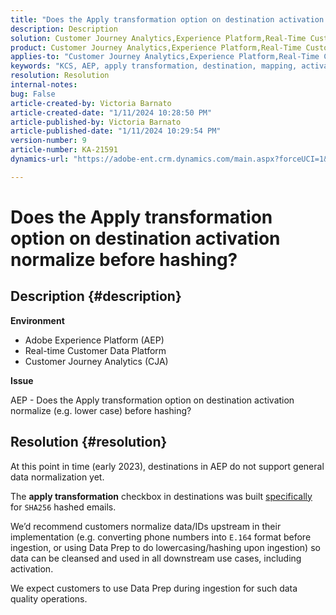 ```yaml
---
title: "Does the Apply transformation option on destination activation normalize before hashing?"
description: Description
solution: Customer Journey Analytics,Experience Platform,Real-Time Customer Data Platform
product: Customer Journey Analytics,Experience Platform,Real-Time Customer Data Platform
applies-to: "Customer Journey Analytics,Experience Platform,Real-Time Customer Data Platform"
keywords: "KCS, AEP, apply transformation, destination, mapping, activation, RT-CDP, Customer Journey Analytics, normalize, Adobe Experience Platform"
resolution: Resolution
internal-notes: 
bug: False
article-created-by: Victoria Barnato
article-created-date: "1/11/2024 10:28:50 PM"
article-published-by: Victoria Barnato
article-published-date: "1/11/2024 10:29:54 PM"
version-number: 9
article-number: KA-21591
dynamics-url: "https://adobe-ent.crm.dynamics.com/main.aspx?forceUCI=1&pagetype=entityrecord&etn=knowledgearticle&id=642f12ca-d0b0-ee11-a569-6045bd006704"

---
```

# Does the Apply transformation option on destination activation normalize before hashing?

## Description {#description}


<b>Environment</b>

- Adobe Experience Platform (AEP)
- Real-time Customer Data Platform
- Customer Journey Analytics (CJA)




<b>Issue</b>

AEP - Does the Apply transformation option on destination activation normalize (e.g. lower case) before hashing?


## Resolution {#resolution}


At this point in time (early 2023), destinations in AEP do not support general data normalization yet.

The <b>apply transformation</b> checkbox in destinations was built <u>specifically</u> for `SHA256` hashed emails.

We’d recommend customers normalize data/IDs upstream in their implementation (e.g. converting phone numbers into `E.164` format before ingestion, or using Data Prep to do lowercasing/hashing upon ingestion) so data can be cleansed and used in all downstream use cases, including activation.

We expect customers to use Data Prep during ingestion for such data quality operations.




